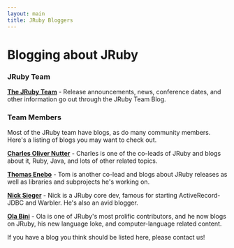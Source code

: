 ```yaml
---
layout: main
title: JRuby Bloggers
---
```


# Blogging about JRuby

### JRuby Team

[**The JRuby Team**][team] - Release announcements, news, conference dates, and other information go out through the JRuby Team Blog.

### Team Members

Most of the JRuby team have blogs, as do many community members. Here's a listing of blogs you may want to check out.

[**Charles Oliver Nutter**][headius] - Charles is one of the co-leads of JRuby and blogs about it, Ruby, Java, and lots of other related topics.

[**Thomas Enebo**][enebo] - Tom is another co-lead and blogs about JRuby releases as well as libraries and subprojects he's working on.

[**Nick Sieger**][sieger] - Nick is a JRuby core dev, famous for starting ActiveRecord-JDBC and Warbler. He's also an avid blogger.

[**Ola Bini**][bini] - Ola is one of JRuby's most prolific contributors, and he now blogs on JRuby, his new language Ioke, and computer-language related content.

If you have a blog you think should be listed here, please contact us!

[team]: http://blog.jruby.org/
[headius]: http://blog.headius.com/
[enebo]: http://blog.enebo.com/
[sieger]: http://blog.nicksieger.com/
[bini]: http://olabini.com/blog/